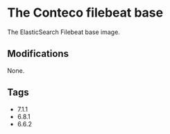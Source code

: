 # The Conteco filebeat base

The ElasticSearch Filebeat base image. 

## Modifications

None.

## Tags

* 7.1.1
* 6.8.1  
* 6.6.2  
